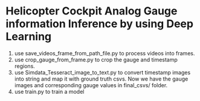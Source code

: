 # Helicopter Cockpit Analog Gauge information Inference by using Deep Learning 

1. use save_videos_frame_from_path_file.py to process videos into frames.
2. use crop_gauge_from_frame.py to crop the gauge and timestamp regions.
3. use Simdata_Tesseract_image_to_text.py to convert timestamp images into string and map it with ground truth csvs.
Now we have the gauge images and corresponding gauge values in final_csvs/ folder.
4. use train.py to train a model
